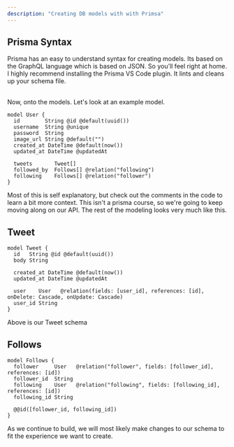 ```yaml
---
description: "Creating DB models with with Primsa"
---
```


## Prisma Syntax

Prisma has an easy to understand syntax for creating models. Its based on the GraphQL language which is based on JSON. So you'll feel right at home. I highly recommend installing the Prisma VS Code plugin. It lints and cleans up your schema file.

<br>
Now, onto the models. Let's look at an example model.
<br>

```prisma
model User {
  id        String @id @default(uuid())
  username  String @unique
  password  String
  image_url String @default("")
  created_at DateTime @default(now())
  updated_at DateTime @updatedAt
  
  tweets       Tweet[]
  followed_by  Follows[] @relation("following")
  following    Follows[] @relation("follower")
}
```

Most of this is self explanatory, but check out the comments in the code to learn a bit more context. This isn't a prisma course, so we're going to keep moving along on our API. The rest of the modeling looks very much like this.

## Tweet

```prisma
model Tweet {
  id   String @id @default(uuid())
  body String
  
  created_at DateTime @default(now())
  updated_at DateTime @updatedAt

  user    User   @relation(fields: [user_id], references: [id], onDelete: Cascade, onUpdate: Cascade)
  user_id String
}
```

Above is our Tweet schema

## Follows

```prisma
model Follows {
  follower     User   @relation("follower", fields: [follower_id], references: [id])
  follower_id  String
  following    User   @relation("following", fields: [following_id], references: [id])
  following_id String

  @@id([follower_id, following_id])
}
```

As we continue to build, we will most likely make changes to our schema to fit the experience we want to create.
